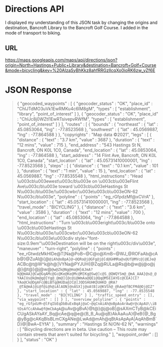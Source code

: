 # Directions API 

I displayed my understanding of this JSON task by changing the origins and destination, Bancroft Library to the Bancroft Golf Course. I added in the mode of transport to biking.

## URL 

https://maps.googleapis.com/maps/api/directions/json?origin=North+Hastings+Public+Library&destination=Bancroft+Golf+Course&mode=bicycling&key=%20AIzaSyBhKkz8ahfRRGzlIcqXo0ioRK6zw_yZf6E

# JSON Response

> {
   "geocoded_waypoints" : [
      {
         "geocoder_status" : "OK",
         "place_id" : "ChIJTdMO3uVk1EwRMKu4c6lM8gM",
         "types" : [ "establishment", "library", "point_of_interest" ]
      },
      {
         "geocoder_status" : "OK",
         "place_id" : "ChIJc8j0WZtl1EwRTsivepvRWfM",
         "types" : [ "establishment", "point_of_interest" ]
      }
   ],
   "routes" : [
      {
         "bounds" : {
            "northeast" : {
               "lat" : 45.0853064,
               "lng" : -77.8523568
            },
            "southwest" : {
               "lat" : 45.0569887,
               "lng" : -77.864588
            }
         },
         "copyrights" : "Map data ©2021",
         "legs" : [
            {
               "distance" : {
                  "text" : "3.7 km",
                  "value" : 3687
               },
               "duration" : {
                  "text" : "12 mins",
                  "value" : 715
               },
               "end_address" : "543 Hastings St N, Bancroft, ON K0L 1C0, Canada",
               "end_location" : {
                  "lat" : 45.0853064,
                  "lng" : -77.864588
               },
               "start_address" : "14 Flint Ave, Bancroft, ON K0L 1C0, Canada",
               "start_location" : {
                  "lat" : 45.05731410000001,
                  "lng" : -77.8523568
               },
               "steps" : [
                  {
                     "distance" : {
                        "text" : "0.1 km",
                        "value" : 101
                     },
                     "duration" : {
                        "text" : "1 min",
                        "value" : 15
                     },
                     "end_location" : {
                        "lat" : 45.0569887,
                        "lng" : -77.8535548
                     },
                     "html_instructions" : "Head \u003cb\u003ewest\u003c/b\u003e on \u003cb\u003eFlint Ave\u003c/b\u003e toward \u003cb\u003eHastings St N\u003c/b\u003e/\u003cwbr/\u003e\u003cb\u003eON-62 N\u003c/b\u003e",
                     "polyline" : {
                        "points" : "eg_rGfpdzMf@xCVrA"
                     },
                     "start_location" : {
                        "lat" : 45.05731410000001,
                        "lng" : -77.8523568
                     },
                     "travel_mode" : "BICYCLING"
                  },
                  {
                     "distance" : {
                        "text" : "3.6 km",
                        "value" : 3586
                     },
                     "duration" : {
                        "text" : "12 mins",
                        "value" : 700
                     },
                     "end_location" : {
                        "lat" : 45.0853064,
                        "lng" : -77.864588
                     },
                     "html_instructions" : "Turn \u003cb\u003eright\u003c/b\u003e onto \u003cb\u003eHastings St N\u003c/b\u003e/\u003cwbr/\u003e\u003cb\u003eON-62 N\u003c/b\u003e\u003cdiv style=\"font-size:0.9em\"\u003eDestination will be on the right\u003c/div\u003e",
                     "maneuver" : "turn-right",
                     "polyline" : {
                        "points" : "ee_rGtwdzMkHlDe@T[Na@PoB~@C@o@XmB~@WJ_@ROFaAb@cAb@}@ZuAl@{@`@iAh@oBpA}@~@QRo@j@GFg@j@[d@GHMRa@v@Uf@MVc@|@EJe@`ACBc@t@W^k@h@]VYNa@PYJUH{@Zq@RULa@Rs@b@w@j@o@j@}@t@}@j@w@`@w@Zk@Ng@Ho@H}AJmA?k@@mAA}@Cw@GqAMc@Gc@Ke@Ke@Mc@M]Kg@Sw@]c@S_@QWQYSm@_@mA_AAA}@s@_@YAA[Us@k@m@g@]Yg@_@m@]{@c@i@WmAa@QEi@Qq@MSEIAYEc@CEA]CI?YAo@Ck@DgAFc@BiBTq@HUDa@JC@]JODSHUHKDUHKD_@RA?_@TA@mA|@i@f@i@h@iAlAON}@nASX]j@oAtB]z@KVSh@_@hAe@fBCFMd@Oj@IZ"
                     },
                     "start_location" : {
                        "lat" : 45.0569887,
                        "lng" : -77.8535548
                     },
                     "travel_mode" : "BICYCLING"
                  }
               ],
               "traffic_speed_entry" : [],
               "via_waypoint" : []
            }
         ],
         "overview_polyline" : {
            "points" : "eg_rGfpdzM~@lFqIbEqDbBuExBqAj@aC~@qCnAiAh@oBpAoArAw@r@cApAU\\iBtDsAfCcAhAw@f@mCbAgA`@uAv@gBvA}@t@}@j@oB|@sAXmCTyB@kCEiCUgASkAYaAY_Bq@cAe@q@e@{B_B_Au@qB}AkAaAuA}@eB{@_Bg@yBg@cAKqBIsBLmCXgANe@LwAd@mAh@qBtAsApAyA|AqAhBmB`D}@|BwA~EYfA"
         },
         "summary" : "Hastings St N/ON-62 N",
         "warnings" : [
            "Bicycling directions are in beta. Use caution – This route may contain streets that aren't suited for bicycling."
         ],
         "waypoint_order" : []
      }
   ],
   "status" : "OK"
}
